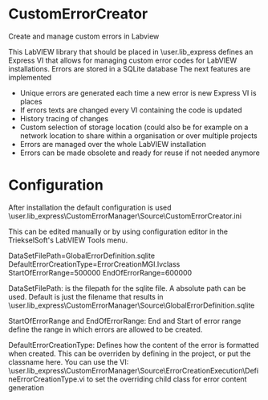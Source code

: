 # CustomErrorCreator
Create and manage custom errors in Labview

This LabVIEW library that should be placed in <LabVIEW folder>\user.lib\_express defines an Express VI that allows for managing custom error codes for LabVIEW installations.
Errors are stored in a SQLite database
The next features are implemented
  
  - Unique errors are generated each time a new error is new Express VI is places
  - If errors texts are changed every VI containing the code is updated
  - History tracing of changes
  - Custom selection of storage location (could also be for example on a network location to share within a organisation or over multiple projects
  - Errors are managed over the whole LabVIEW installation
  - Errors can be made obsolete and ready for reuse if not needed anymore
  
# Configuration
After installation the default configuration is used
<LabVIEW folder>\user.lib\_express\CustomErrorManager\Source\CustomErrorCreator.ini

This can be edited manually or by using configuration editor in the TriekselSoft's LabVIEW Tools menu.
  
DataSetFilePath=GlobalErrorDefinition.sqlite
DefaultErrorCreationType=ErrorCreationMGI.lvclass
StartOfErrorRange=500000
EndOfErrorRange=600000

DataSetFilePath: is the filepath for the sqlite file. A absolute path can be used. Default is just the filename that results in <LabVIEW folder>\user.lib\_express\CustomErrorManager\Source\GlobalErrorDefinition.sqlite

StartOfErrorRange and EndOfErrorRange: End and Start of error range define the range in which errors are allowed to be created.

DefaultErrorCreationType: Defines how the content of the error is formatted when created. This can be overriden by defining in the project, or put the classname here. You can use the VI: <LabVIEW folder>\user.lib\_express\CustomErrorManager\Source\ErrorCreationExecution\DefineErrorCreationType.vi to set the overriding child class for error content generation
